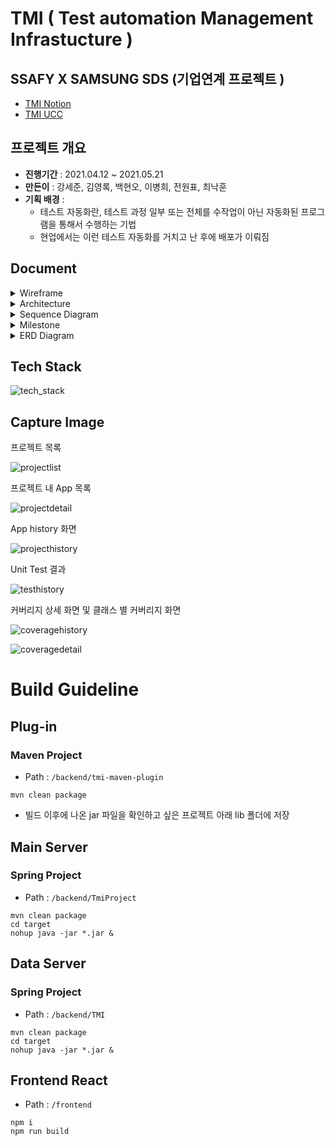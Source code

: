# TMI ( Test automation Management Infrastucture )

## SSAFY X SAMSUNG SDS (기업연계 프로젝트 )

- [TMI Notion](https://www.notion.so/longnh214/d13c839d33b94377b138427b4d743a7a?v=4ba79c8783a9492c864e3f640ead7cde)
- [TMI UCC](https://youtu.be/3215TBTZJ1I)

## 프로젝트 개요

- **진행기간** : 2021.04.12 ~ 2021.05.21
- **만든이** : 강세준, 김영록, 백현오, 이병희, 전원표, 최낙훈
- **기획 배경** : 
  - 테스트 자동화란, 테스트 과정 일부 또는 전체를 수작업이 아닌 자동화된 프로그램을 통해서 수행하는 기법
  - 현업에서는 이런 테스트 자동화를 거치고 난 후에 배포가 이뤄짐

## Document

<details>
    <summary> Wireframe </summary>

![ProjectList.png](docs/Wireframe/ProjectList.png)
![ProjectDetail.png](docs/Wireframe/ProjectDetail.png)
![TestDetail.png](docs/Wireframe/TestDetail.png)
![TestJobList.png](docs/Wireframe/TestJobList.png)
    
</details>
<details>
    <summary> Architecture </summary>

![architecture.png](docs/Architecture/architecture.png)

</details>

<details>
    <summary> Sequence Diagram </summary>
  
![TestDataCollect](docs/Sequence_Diagram/TestDataCollect.png)
![ReportSelect](docs/Sequence_Diagram/ReportSelect.png)

</details>

<details>
    <summary> Milestone</summary>

![MileStone](docs/MileStone/MileStone.png)

</details>

<details>
    <summary> ERD Diagram</summary>

![erd](docs/ERD_diagram/erd.png)
    
</details>





## Tech Stack

![tech_stack](docs/Tech_stack/tech_stack.png)





## Capture Image

프로젝트 목록

![projectlist](docs/Capture/projectlist.png)




프로젝트 내 App 목록

![projectdetail](docs/Capture/projectdetail.png)




App history 화면

![projecthistory](docs/Capture/apphistory.png)



Unit Test 결과

![testhistory](docs/Capture/testhistory.png)




커버리지 상세 화면 및 클래스 별 커버리지 화면

![coveragehistory](docs/Capture/coveragehistory.png)

![coveragedetail](docs/Capture/coveragedetail.png)







# Build Guideline



## Plug-in

### 

### Maven Project

* Path : `/backend/tmi-maven-plugin`



```
mvn clean package
```



* 빌드 이후에 나온 jar 파일을 확인하고 싶은 프로젝트 아래 lib 폴더에 저장





## Main Server





### Spring Project

* Path : `/backend/TmiProject`

```shell
mvn clean package
cd target
nohup java -jar *.jar &
```





## Data Server



### Spring Project

* Path : `/backend/TMI`

```
mvn clean package
cd target
nohup java -jar *.jar &
```





## Frontend React

* Path : `/frontend`

```shell
npm i
npm run build
```
